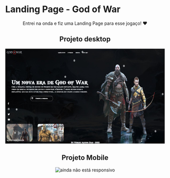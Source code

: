 # Landing Page - God of War

<p align='center'>
Entrei na onda e fiz uma Landing Page para esse jogaço! ❤
</p>

<div align='center'>
  <div>
    <h2> Projeto desktop </h2>
    <img height='300px' width='auto' src='./preview.JPG'/>
  </div>
  <div> 
    <h2> Projeto Mobile </h2>
    <img height='300px' width='auto' src='preview-mobile.PNG' alt="ainda não está responsivo"/>
  </div>
</div>
